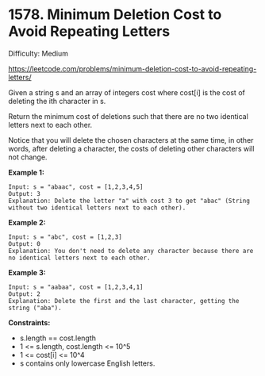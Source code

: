# 1578. Minimum Deletion Cost to Avoid Repeating Letters

Difficulty: Medium

https://leetcode.com/problems/minimum-deletion-cost-to-avoid-repeating-letters/

Given a string s and an array of integers cost where cost[i] is the cost of deleting the ith character in s.

Return the minimum cost of deletions such that there are no two identical letters next to each other.

Notice that you will delete the chosen characters at the same time, in other words, after deleting a character, the costs of deleting other characters will not change.

**Example 1:**
```
Input: s = "abaac", cost = [1,2,3,4,5]
Output: 3
Explanation: Delete the letter "a" with cost 3 to get "abac" (String without two identical letters next to each other).
```

**Example 2:**
```
Input: s = "abc", cost = [1,2,3]
Output: 0
Explanation: You don't need to delete any character because there are no identical letters next to each other.
```

**Example 3:**
```
Input: s = "aabaa", cost = [1,2,3,4,1]
Output: 2
Explanation: Delete the first and the last character, getting the string ("aba").
```

**Constraints:**

* s.length == cost.length
* 1 <= s.length, cost.length <= 10^5
* 1 <= cost[i] <= 10^4
* s contains only lowercase English letters.
